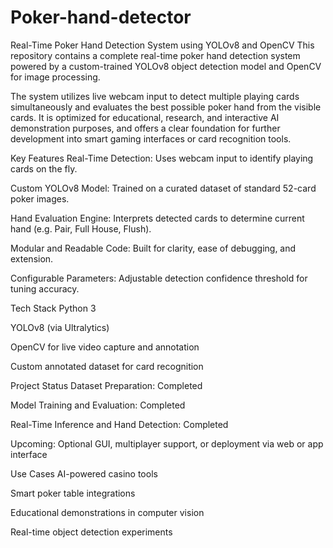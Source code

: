 # Poker-hand-detector


Real-Time Poker Hand Detection System using YOLOv8 and OpenCV
This repository contains a complete real-time poker hand detection system powered by a custom-trained YOLOv8 object detection model and OpenCV for image processing.

The system utilizes live webcam input to detect multiple playing cards simultaneously and evaluates the best possible poker hand from the visible cards. It is optimized for educational, research, and interactive AI demonstration purposes, and offers a clear foundation for further development into smart gaming interfaces or card recognition tools.

Key Features
Real-Time Detection: Uses webcam input to identify playing cards on the fly.

Custom YOLOv8 Model: Trained on a curated dataset of standard 52-card poker images.

Hand Evaluation Engine: Interprets detected cards to determine current hand (e.g. Pair, Full House, Flush).

Modular and Readable Code: Built for clarity, ease of debugging, and extension.

Configurable Parameters: Adjustable detection confidence threshold for tuning accuracy.

Tech Stack
Python 3

YOLOv8 (via Ultralytics)

OpenCV for live video capture and annotation

Custom annotated dataset for card recognition

Project Status
Dataset Preparation: Completed

Model Training and Evaluation: Completed

Real-Time Inference and Hand Detection: Completed

Upcoming: Optional GUI, multiplayer support, or deployment via web or app interface

Use Cases
AI-powered casino tools

Smart poker table integrations

Educational demonstrations in computer vision

Real-time object detection experiments

